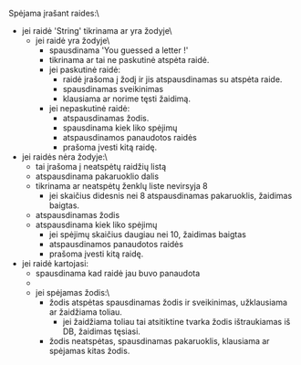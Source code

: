 

Spėjama įrašant raides:\
- jei raidė 'String' tikrinama ar yra žodyje\
    - jei raidė yra žodyje\
        - spausdinama 'You guessed a letter !'
        - tikrinama ar tai ne paskutinė atspėta raidė.
        - jei paskutinė raidė:
            - raidė įrašoma į žodį ir jis atspausdinamas su atspėta raide.
            - spausdinamas sveikinimas
            - klausiama ar norime tęsti žaidimą.
        - jei nepaskutinė raidė:
            - atspausdinamas žodis.
            - spausdinama kiek liko spėjimų
            - atspausdinamos panaudotos raidės
            - prašoma įvesti kitą raidę.
- jei raidės nėra žodyje:\
    - tai įrašoma į neatspėtų raidžių listą
    - atspausdinama pakaruoklio dalis
    - tikrinama ar neatspėtų ženklų liste nevirsyja 8
        - jei skaičius didesnis nei 8 atspausdinamas pakaruoklis, žaidimas baigtas.
    - atspausdinamas žodis
    - atspausdinama kiek liko spėjimų
        - jei spėjimų skaičius daugiau nei 10, žaidimas baigtas
        - atspausdinamos panaudotos raidės
        - prašoma įvesti kitą raidę.
- jei raidė kartojasi:
    - spausdinama kad raidė jau buvo panaudota
    - 
    - jei spėjamas žodis:\
        - žodis atspėtas spausdinamas žodis ir sveikinimas, užklausiama ar žaidžiama toliau.
            - jei žaidžiama toliau tai atsitiktine tvarka žodis ištraukiamas iš DB, žaidimas tęsiasi.
        - žodis neatspėtas, spausdinamas pakaruoklis, klausiama ar spėjamas kitas žodis.





